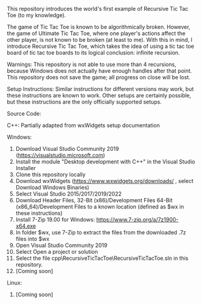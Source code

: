 This repository introduces the world's first example of Recursive Tic Tac Toe (to my knowledge).

The game of Tic Tac Toe is known to be algorithmically broken.  However, the game of Ultimate Tic Tac Toe,
where one player's actions affect the other player, is not known to be broken (at least to me).  With this in mind,
I introduce Recursive Tic Tac Toe, which takes the idea of using a tic tac toe board of tic tac toe boards to its
logical conclusion: infinite recursion.

Warnings:
This repository is not able to use more than 4 recursions, because Windows does not actually have enough handles
after that point.
This repository does not save the game; all progress on close will be lost.

Setup Instructions:
Similar instructions for different versions may work, but these instructions are known to work.
Other setups are certainly possible, but these instructions are the only officially supported setups.

Source Code:

C++:
Partially adapted from wxWidgets setup documentation

Windows:

1. Download Visual Studio Community 2019 (https://visualstudio.microsoft.com)
2. Install the module "Desktop development with C++" in the Visual Studio Installer
3. Clone this repository locally
4. Download wxWidgets (https://www.wxwidgets.org/downloads/ , select Download Windows Binaries)
5. Select Visual Studio 2015/2017/2019/2022
6. Download Header Files, 32-Bit (x86)/Development Files 64-Bit (x86_64)/Development Files to a known location (defined as $wx in these instructions)
7. Install 7-Zip 19.00 for Windows: https://www.7-zip.org/a/7z1900-x64.exe
8. In folder $wx, use 7-Zip to extract the files from the downloaded .7z files into $wx
9. Open Visual Studio Community 2019
10. Select Open a project or solution
11. Select the file cpp\RecursiveTicTacToe\RecursiveTicTacToe.sln in this repository.
12. [Coming soon]

Linux:

1. [Coming soon]